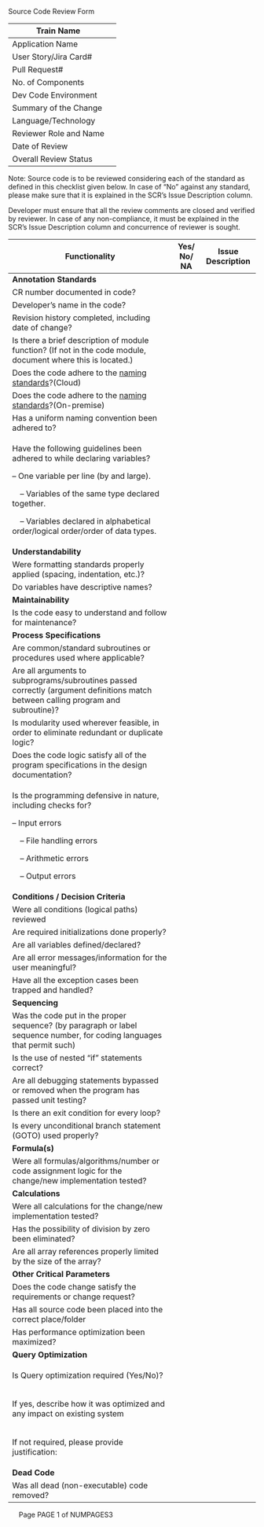 ﻿Source Code Review Form

|Train Name||
| - | - |
|Application Name||
|User Story/Jira Card#||
|Pull Request#||
|No. of Components||
|Dev Code Environment||
|Summary of the Change||
|Language/Technology||
|Reviewer Role and Name||
|Date of Review||
|Overall Review Status||
Note: Source code is to be reviewed considering each of the standard as defined in this checklist given below. In case of “No” against any standard, please make sure that it is explained in the SCR’s Issue Description column.

Developer must ensure that all the review comments are closed and verified by reviewer. In case of any non-compliance, it must be explained in the SCR’s Issue Description column and concurrence of reviewer is sought. 

|**Functionality**|**Yes/ No/ NA**|**Issue Description**|
| - | :-: | - |
|**Annotation Standards**||
|CR number documented in code?|||
|Developer’s name in the code?|||
|Revision history completed, including date of change?|||
|Is there a brief description of module function? (If not in the code module, document where this is located.)|||
|Does the code adhere to the [naming standards](https://lilly-qualitydocs.veevavault.com/ui/#doc_info/1193805/1/0?anQS=page1&annotate=false)?(Cloud)|||
|Does the code adhere to the [naming standards](https://gso.my.salesforce.com/069b0000003Z327)?(On-premise)|||
|Has a uniform naming convention been adhered to?|||
|<p>Have the following guidelines been adhered to while declaring variables?</p><p>– One variable per line (by and large).</p><p>&emsp;– Variables of the same type declared together.</p><p>&emsp;– Variables declared in alphabetical order/logical order/order of data types.</p>|||
|**Understandability**||
|Were formatting standards properly applied (spacing, indentation, etc.)?|||
|Do variables have descriptive names?|||
|**Maintainability**||
|Is the code easy to understand and follow for maintenance?|||
|**Process Specifications**||
|Are common/standard subroutines or procedures used where applicable?|||
|Are all arguments to subprograms/subroutines passed correctly (argument definitions match between calling program and subroutine)?|||
|Is modularity used wherever feasible, in order to eliminate redundant or duplicate logic?|||
|Does the code logic satisfy all of the program specifications in the design documentation?|||
|<p>Is the programming defensive in nature, including checks for?</p><p>– Input errors</p><p>&emsp;– File handling errors</p><p>&emsp;– Arithmetic errors</p><p>&emsp;– Output errors</p>|||
|**Conditions / Decision Criteria**||
|Were all conditions (logical paths) reviewed|||
|Are required initializations done properly?|||
|Are all variables defined/declared?|||
|Are all error messages/information for the user meaningful?|||
|Have all the exception cases been trapped and handled?|||
|**Sequencing**||
|Was the code put in the proper sequence? (by paragraph or label sequence number, for coding languages that permit such)|||
|Is the use of nested “if” statements correct?|||
|Are all debugging statements bypassed or removed when the program has passed unit testing? |||
|Is there an exit condition for every loop?|||
|Is every unconditional branch statement (GOTO) used properly?|||
|**Formula(s)**||
|Were all formulas/algorithms/number or code assignment logic for the change/new implementation tested?|||
|**Calculations**||
|Were all calculations for the change/new implementation tested?|||
|Has the possibility of division by zero been eliminated?|||
|Are all array references properly limited by the size of the array?|||
|**Other Critical Parameters**||
|Does the code change satisfy the requirements or change request?|||
|Has all source code been placed into the correct place/folder|||
|Has performance optimization been maximized?|||
|**Query Optimization**|||
|<p>Is Query optimization required (Yes/No)?</p><p></p>|||
|<p>If yes, describe how it was optimized and any impact on existing system</p><p></p>|||
|<p>If not required, please provide justification:</p><p></p>|||
|**Dead Code**||
|Was all dead (non-executable) code removed?|||

`	`Page  PAGE 1 of NUMPAGES3


